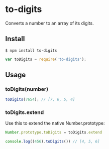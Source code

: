 # to-digits

Converts a number to an array of its digits.

## Install

```
$ npm install to-digits
```

```js
var toDigits = require('to-digits');
```

## Usage

### toDigits(number)

```js
toDigits(7654); // [7, 6, 5, 4]
```

### toDigits.extend

Use this to extend the native Number.prototype:

```js
Number.prototype.toDigits = toDigits.extend

console.log((456).toDigits()) // [4, 5, 6]
```
